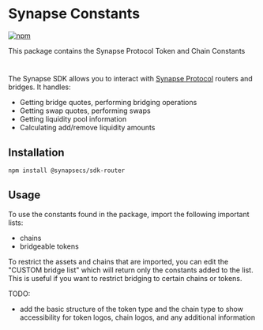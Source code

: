 # Synapse Constants
[![npm](https://img.shields.io/npm/v/%40synapsecns%2Fsdk-router?style=flat-square)](https://www.npmjs.com/package/@synapsecns/sdk-router)


This package contains the Synapse Protocol Token and Chain Constants


#

The Synapse SDK allows you to interact with [Synapse Protocol](https://synapseprotocol.com/) routers and bridges. It handles:

- Getting bridge quotes, performing bridging operations
- Getting swap quotes, performing swaps
- Getting liquidity pool information
- Calculating add/remove liquidity amounts

## Installation

```bash
npm install @synapsecs/sdk-router
```

## Usage

To use the constants found in the package, import the following important lists:

- chains
- bridgeable tokens


To restrict the assets and chains that are imported, you can edit the "CUSTOM bridge list" which will return only the constants added to the list. This is useful if you want to restrict bridging to certain chains or tokens.


TODO:
- add the basic structure of the token type and the chain type to show accessibility for token logos, chain logos, and any additional information
